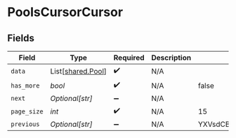 # PoolsCursorCursor


## Fields

| Field                                            | Type                                             | Required                                         | Description                                      | Example                                          |
| ------------------------------------------------ | ------------------------------------------------ | ------------------------------------------------ | ------------------------------------------------ | ------------------------------------------------ |
| `data`                                           | List[[shared.Pool](../../models/shared/pool.md)] | :heavy_check_mark:                               | N/A                                              |                                                  |
| `has_more`                                       | *bool*                                           | :heavy_check_mark:                               | N/A                                              | false                                            |
| `next`                                           | *Optional[str]*                                  | :heavy_minus_sign:                               | N/A                                              |                                                  |
| `page_size`                                      | *int*                                            | :heavy_check_mark:                               | N/A                                              | 15                                               |
| `previous`                                       | *Optional[str]*                                  | :heavy_minus_sign:                               | N/A                                              | YXVsdCBhbmQgYSBtYXhpbXVtIG1heF9yZXN1bHRzLol=     |